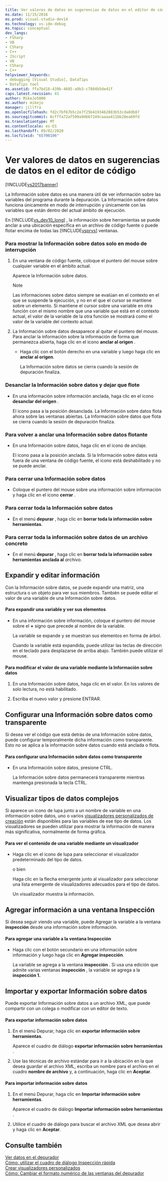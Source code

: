 ```yaml
---
title: Ver valores de datos en sugerencias de datos en el editor de código | Microsoft Docs
ms.date: 11/15/2016
ms.prod: visual-studio-dev14
ms.technology: vs-ide-debug
ms.topic: conceptual
dev_langs:
- FSharp
- VB
- CSharp
- C++
- JScript
- VB
- CSharp
- C++
helpviewer_keywords:
- debugging [Visual Studio], DataTips
- DataTips tool
ms.assetid: ffa7bd18-439b-4685-a9b3-c7884b5de41f
caps.latest.revision: 41
author: MikeJo5000
ms.author: mikejo
manager: jillfra
ms.openlocfilehash: fd2c7bf67b5c2e7f25b4193462883b53cda8db87
ms.sourcegitcommit: 6cfffa72af599a9d667249caaaa411bb28ea69fd
ms.translationtype: MT
ms.contentlocale: es-ES
ms.lasthandoff: 09/02/2020
ms.locfileid: "65700106"
---
```

# <a name="view-data-values-in-data-tips--in-the-code-editor"></a>Ver valores de datos en sugerencias de datos en el editor de código
[!INCLUDE[vs2017banner](../includes/vs2017banner.md)]

La Información sobre datos es una manera útil de ver información sobre las variables del programa durante la depuración. La Información sobre datos funciona únicamente en modo de interrupción y únicamente con las variables que están dentro del actual ámbito de ejecución.  
  
 En [!INCLUDE[vs_dev10_long](../includes/vs-dev10-long-md.md)] , la información sobre herramientas se puede anclar a una ubicación específica en un archivo de código fuente o puede flotar encima de todas las [!INCLUDE[vsprvs](../includes/vsprvs-md.md)] ventanas.  
  
### <a name="to-display-a-datatip-in-break-mode-only"></a>Para mostrar la Información sobre datos solo en modo de interrupción  
  
1. En una ventana de código fuente, coloque el puntero del mouse sobre cualquier variable en el ámbito actual.  
  
    Aparece la Información sobre datos.  
  
   > [!NOTE]
   > Las informaciones sobre datos siempre se evalúan en el contexto en el que se suspende la ejecución, y no en el que el cursor se mantiene sobre un elemento. Si mantiene el cursor sobre una variable en otra función con el mismo nombre que una variable que está en el contexto actual, el valor de la variable de la otra función se mostrará como el valor de la variable del contexto actual.  
  
2. La Información sobre datos desaparece al quitar el puntero del mouse. Para anclar la información sobre la información de forma que permanezca abierta, haga clic en el icono **anclar al origen** .  
  
   - Haga clic con el botón derecho en una variable y luego haga clic en **anclar al origen**.  
  
     La Información sobre datos se cierra cuando la sesión de depuración finaliza.  
  
### <a name="to-unpin-a-datatip-and-make-it-float"></a>Desanclar la Información sobre datos y dejar que flote  
  
- En una información sobre información anclada, haga clic en el icono **desanclar del origen** .  
  
     El icono pasa a la posición desanclada. La Información sobre datos flota ahora sobre las ventanas abiertas. La Información sobre datos que flota se cierra cuando la sesión de depuración finaliza.  
  
### <a name="to-repin-a-floating-datatip"></a>Para volver a anclar una Información sobre datos flotante  
  
- En una Información sobre datos, haga clic en el icono de anclaje.  
  
     El icono pasa a la posición anclada. Si la Información sobre datos está fuera de una ventana de código fuente, el icono está deshabilitado y no se puede anclar.  
  
### <a name="to-close-a-datatip"></a>Para cerrar una Información sobre datos  
  
- Coloque el puntero del mouse sobre una información sobre información y haga clic en el icono **cerrar** .  
  
### <a name="to-close-all-datatips"></a>Para cerrar toda la Información sobre datos  
  
- En el menú **depurar** , haga clic en **borrar toda la información sobre herramientas**.  
  
### <a name="to-close-all-datatips-for-a-specific-file"></a>Para cerrar toda la información sobre datos de un archivo concreto  
  
- En el menú **depurar** , haga clic en **borrar toda la información sobre herramientas anclada al** *archivo*.  
  
## <a name="expanding-and-editing-information"></a>Expandir y editar información  
 Con la Información sobre datos, se puede expandir una matriz, una estructura o un objeto para ver sus miembros. También se puede editar el valor de una variable de una Información sobre datos.  
  
#### <a name="to-expand-a-variable-to-see-its-elements"></a>Para expandir una variable y ver sus elementos  
  
- En una información sobre información, coloque el puntero del mouse sobre el **+** signo que precede al nombre de la variable.  
  
     La variable se expande y se muestran sus elementos en forma de árbol.  
  
     Cuando la variable está expandida, puede utilizar las teclas de dirección en el teclado para desplazarse de arriba abajo. También puede utilizar el mouse.  
  
#### <a name="to-edit-the-value-of-a-variable-using-a-datatip"></a>Para modificar el valor de una variable mediante la Información sobre datos  
  
1. En una Información sobre datos, haga clic en el valor. En los valores de solo lectura, no está habilitado.  
  
2. Escriba el nuevo valor y presione ENTRAR.  
  
## <a name="making-a-datatip-transparent"></a>Configurar una Información sobre datos como transparente  
 Si desea ver el código que está detrás de una Información sobre datos, puede configurar temporalmente dicha información como transparente. Esto no se aplica a la información sobre datos cuando está anclada o flota.  
  
#### <a name="to-make-a-datatip-transparent"></a>Para configurar una Información sobre datos como transparente  
  
- En una Información sobre datos, presione CTRL.  
  
     La Información sobre datos permanecerá transparente mientras mantenga presionada la tecla CTRL.  
  
## <a name="visualizing-complex-data-types"></a>Visualizar tipos de datos complejos  
 Si aparece un icono de lupa junto a un nombre de variable en una información sobre datos, uno o varios [visualizadores personalizados de creación](../debugger/create-custom-visualizers-of-data.md) están disponibles para las variables de ese tipo de datos. Los visualizadores se pueden utilizar para mostrar la información de manera más significativa, normalmente de forma gráfica.  
  
#### <a name="to-view-the-contents-of-a-variable-using-a-visualizer"></a>Para ver el contenido de una variable mediante un visualizador  
  
- Haga clic en el icono de lupa para seleccionar el visualizador predeterminado del tipo de datos.  
  
     o bien  
  
     Haga clic en la flecha emergente junto al visualizador para seleccionar una lista emergente de visualizadores adecuados para el tipo de datos.  
  
     Un visualizador muestra la información.  
  
## <a name="adding-information-to-a-watch-window"></a>Agregar información a una ventana Inspección  
 Si desea seguir viendo una variable, puede Agregar la variable a la ventana **inspección** desde una información sobre información.  
  
#### <a name="to-add-a-variable-to-the-watch-window"></a>Para agregar una variable a la ventana Inspección  
  
- Haga clic con el botón secundario en una información sobre información y luego haga clic en **Agregar inspección**.  
  
     La variable se agrega a la ventana **inspección** . Si usa una edición que admite varias ventanas **inspección** , la variable se agrega a la **inspección 1.**  
  
## <a name="importing-and-exporting-datatips"></a>Importar y exportar Información sobre datos  
 Puede exportar Información sobre datos a un archivo XML, que puede compartir con un colega o modificar con un editor de texto.  
  
#### <a name="to-export-datatips"></a>Para exportar información sobre datos  
  
1. En el menú Depurar, haga clic en **exportar información sobre herramientas**.  
  
     Aparece el cuadro de diálogo **exportar información sobre herramientas** .  
  
2. Use las técnicas de archivo estándar para ir a la ubicación en la que desea guardar el archivo XML, escriba un nombre para el archivo en el cuadro **nombre de archivo** y, a continuación, haga clic en **Aceptar**.  
  
#### <a name="to-import-datatips"></a>Para importar información sobre datos  
  
1. En el menú Depurar, haga clic en **Importar información sobre herramientas**.  
  
     Aparece el cuadro de diálogo **Importar información sobre herramientas** .  
  
2. Utilice el cuadro de diálogo para buscar el archivo XML que desea abrir y haga clic en **Aceptar**.  
  
## <a name="see-also"></a>Consulte también  
 [Ver datos en el depurador](../debugger/viewing-data-in-the-debugger.md)   
 [Cómo: utilizar el cuadro de diálogo Inspección rápida](https://msdn.microsoft.com/library/ffaee1dd-e5ce-4ef2-9401-d28329398867)   
 [Crear visualizadores personalizados](../debugger/create-custom-visualizers-of-data.md)   
 [Cómo: Cambiar el formato numérico de las ventanas del depurador](https://msdn.microsoft.com/library/cd593847-a625-411d-a430-b798346ef18f)
